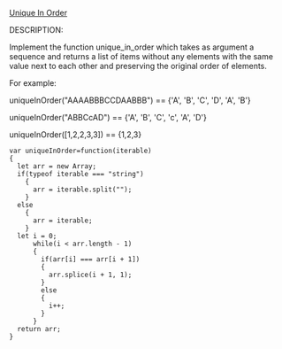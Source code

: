 [Unique In Order](https://www.codewars.com/kata/54e6533c92449cc251001667)

DESCRIPTION:

Implement the function unique_in_order which takes as argument a sequence and returns a list of items without any elements with the same value next to each other and preserving the original order of elements.

For example:

uniqueInOrder("AAAABBBCCDAABBB") == {'A', 'B', 'C', 'D', 'A', 'B'}

uniqueInOrder("ABBCcAD")         == {'A', 'B', 'C', 'c', 'A', 'D'}

uniqueInOrder([1,2,2,3,3])       == {1,2,3}

```
var uniqueInOrder=function(iterable)
{
  let arr = new Array;
  if(typeof iterable === "string")
    {
      arr = iterable.split("");
    }
  else
    {
      arr = iterable;
    }
  let i = 0;
      while(i < arr.length - 1)
      { 
        if(arr[i] === arr[i + 1])
        {
          arr.splice(i + 1, 1);
        }
        else
        {
          i++;
        }
      }
  return arr;
}
```
